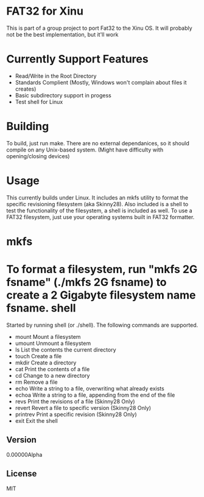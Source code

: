 FAT32 for Xinu
=========

This is part of a group project to port Fat32 to the Xinu OS.  It will probably not be the best implementation, but it'll work

Currently Support Features
=========
  - Read/Write in the Root Directory
  - Standards Complient (Mostly, Windows won't complain about files it creates)
  - Basic subdirectory support in progess
  - Test shell for Linux

Building
=========
To build, just run make.  There are no external dependanices, so it should compile on any Unix-based system.  (Might have difficulty with opening/closing devices)
  
Usage
=========
This currently builds under Linux.  It includes an mkfs utility to format the specific revisioning filesystem (aka Skinny28).  Also included is a shell to test the functionality of the filesystem, a shell is included as well.  To use a FAT32 filesystem, just use your operating systems built in FAT32 formatter.  

mkfs
=========
To format a filesystem, run "mkfs 2G fsname" (./mkfs 2G fsname) to create a 2 Gigabyte filesystem name fsname. 
shell
=========
Started by running shell (or ./shell). The following commands are supported.
  - mount       Mount a filesystem
  - umount      Unmount a filesystem          
  - ls          List the contents the current directory
  - touch       Create a file
  - mkdir       Create a directory
  - cat         Print the contents of a file
  - cd          Change to a new directory    
  - rm          Remove a file
  - echo        Write a string to a file, overwriting what already exists
  - echoa       Write a string to a file, appending from the end of the file
  - revs        Print the revisions of a file       (Skinny28 Only)
  - revert      Revert a file to specific version   (Skinny28 Only)
  - printrev    Print a specific revision           (Skinny28 Only)
  - exit        Exit the shell

Version
-

0.00000Alpha

License
-

MIT